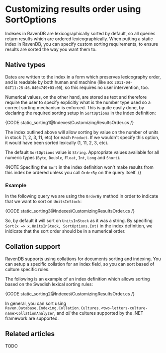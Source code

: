 ﻿# Customizing results order using SortOptions

Indexes in RavenDB are lexicographically sorted by default, so all queries return results which are ordered lexicographically. When putting a static index in RavenDB, you can specify custom sorting requirements, to ensure results are sorted the way you want them to.

## Native types

Dates are written to the index in a form which preserves lexicography order, and is readable by both human and machine (like so: `2011-04-04T11:28:46.0404749+03:00`), so this requires no user intervention, too.

Numerical values, on the other hand, are stored as text and therefore require the user to specify explicitly what is the number type used so a correct sorting mechanism is enforced. This is quite easily done, by declaring the required sorting setup in `SortOptions` in the index definition:

{CODE static_sorting1@Indexes\CustomizingResultsOrder.cs /}

The index outlined above will allow sorting by value on the number of units in stock (1, 2, 3, 11, etc) for each `Product`. If we wouldn't specify this option, it would have been sorted lexically (1, 11, 2, 3, etc).

The default `SortOptions` value is `String`. Appropriate values available for all numeric types (`Byte`, `Double`, `Float`, `Int`, `Long` and `Short`).

{NOTE Specifing the `Sort` in the index definition won't make results from this index be ordered unless you call `OrderBy` on the query itself. /}

### Example

In the following query we are using the `OrderBy` method in order to indicate that we want to sort on `UnitsInStock`:

{CODE static_sorting3@Indexes\CustomizingResultsOrder.cs /}

So, by default it will sort on `UnitsInStock` as it was a string. By specifing `Sort(x => x.UnitsInStock, SortOptions.Int)` in the index definition, we inidicate that the sort order should be in a numerical order. 

## Collation support

RavenDB supports using collations for documents sorting and indexing. You can setup a specific collation for an index field, so you can sort based of culture specific rules.

The following is an example of an index definition which allows sorting based on the Swedish lexical sorting rules:

{CODE static_sorting2@Indexes\CustomizingResultsOrder.cs /}

In general, you can sort using `Raven.Database.Indexing.Collation.Cultures.<two-letters-culture-name>CollationAnalyzer`, and _all_ the cultures supported by the .NET framework are supported.

## Related articles

TODO
